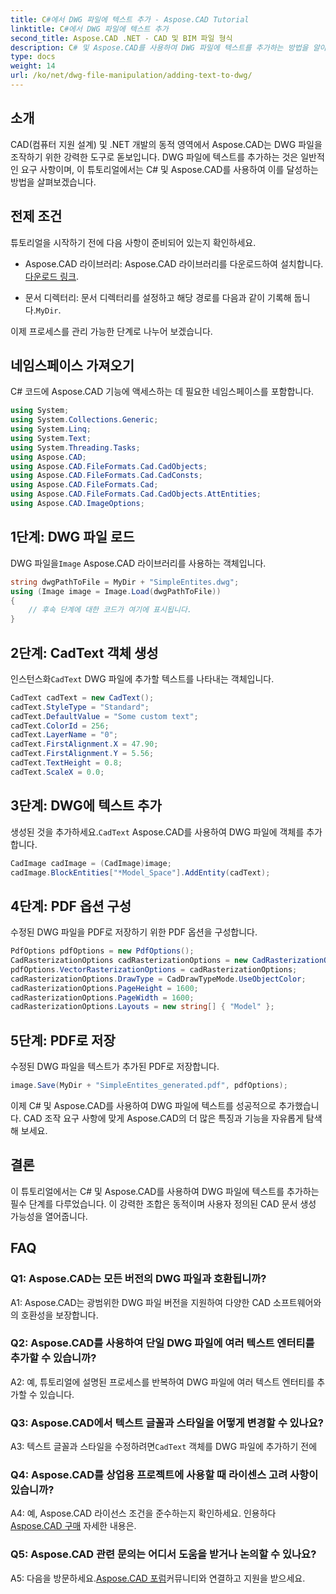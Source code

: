 ```yaml
---
title: C#에서 DWG 파일에 텍스트 추가 - Aspose.CAD Tutorial
linktitle: C#에서 DWG 파일에 텍스트 추가
second_title: Aspose.CAD .NET - CAD 및 BIM 파일 형식
description: C# 및 Aspose.CAD를 사용하여 DWG 파일에 텍스트를 추가하는 방법을 알아보세요. 원활한 통합을 위해 이 단계별 튜토리얼을 따르세요. 포괄적인 지침을 보려면 Aspose.CAD 문서를 살펴보세요.
type: docs
weight: 14
url: /ko/net/dwg-file-manipulation/adding-text-to-dwg/
---
```

## 소개

CAD(컴퓨터 지원 설계) 및 .NET 개발의 동적 영역에서 Aspose.CAD는 DWG 파일을 조작하기 위한 강력한 도구로 돋보입니다. DWG 파일에 텍스트를 추가하는 것은 일반적인 요구 사항이며, 이 튜토리얼에서는 C# 및 Aspose.CAD를 사용하여 이를 달성하는 방법을 살펴보겠습니다.

## 전제 조건

튜토리얼을 시작하기 전에 다음 사항이 준비되어 있는지 확인하세요.

-  Aspose.CAD 라이브러리: Aspose.CAD 라이브러리를 다운로드하여 설치합니다.[다운로드 링크](https://releases.aspose.com/cad/net/).

-  문서 디렉터리: 문서 디렉터리를 설정하고 해당 경로를 다음과 같이 기록해 둡니다.`MyDir`.

이제 프로세스를 관리 가능한 단계로 나누어 보겠습니다.

## 네임스페이스 가져오기

C# 코드에 Aspose.CAD 기능에 액세스하는 데 필요한 네임스페이스를 포함합니다.

```csharp
using System;
using System.Collections.Generic;
using System.Linq;
using System.Text;
using System.Threading.Tasks;
using Aspose.CAD;
using Aspose.CAD.FileFormats.Cad.CadObjects;
using Aspose.CAD.FileFormats.Cad.CadConsts;
using Aspose.CAD.FileFormats.Cad;
using Aspose.CAD.FileFormats.Cad.CadObjects.AttEntities;
using Aspose.CAD.ImageOptions;
```

## 1단계: DWG 파일 로드

 DWG 파일을`Image` Aspose.CAD 라이브러리를 사용하는 객체입니다.

```csharp
string dwgPathToFile = MyDir + "SimpleEntites.dwg";
using (Image image = Image.Load(dwgPathToFile))
{
    // 후속 단계에 대한 코드가 여기에 표시됩니다.
}
```

## 2단계: CadText 객체 생성

 인스턴스화`CadText` DWG 파일에 추가할 텍스트를 나타내는 객체입니다.

```csharp
CadText cadText = new CadText();
cadText.StyleType = "Standard";
cadText.DefaultValue = "Some custom text";
cadText.ColorId = 256;
cadText.LayerName = "0";
cadText.FirstAlignment.X = 47.90;
cadText.FirstAlignment.Y = 5.56;
cadText.TextHeight = 0.8;
cadText.ScaleX = 0.0;
```

## 3단계: DWG에 텍스트 추가

 생성된 것을 추가하세요.`CadText` Aspose.CAD를 사용하여 DWG 파일에 객체를 추가합니다.

```csharp
CadImage cadImage = (CadImage)image;
cadImage.BlockEntities["*Model_Space"].AddEntity(cadText);
```

## 4단계: PDF 옵션 구성

수정된 DWG 파일을 PDF로 저장하기 위한 PDF 옵션을 구성합니다.

```csharp
PdfOptions pdfOptions = new PdfOptions();
CadRasterizationOptions cadRasterizationOptions = new CadRasterizationOptions();
pdfOptions.VectorRasterizationOptions = cadRasterizationOptions;
cadRasterizationOptions.DrawType = CadDrawTypeMode.UseObjectColor;
cadRasterizationOptions.PageHeight = 1600;
cadRasterizationOptions.PageWidth = 1600;
cadRasterizationOptions.Layouts = new string[] { "Model" };
```

## 5단계: PDF로 저장

수정된 DWG 파일을 텍스트가 추가된 PDF로 저장합니다.

```csharp
image.Save(MyDir + "SimpleEntites_generated.pdf", pdfOptions);
```

이제 C# 및 Aspose.CAD를 사용하여 DWG 파일에 텍스트를 성공적으로 추가했습니다. CAD 조작 요구 사항에 맞게 Aspose.CAD의 더 많은 특징과 기능을 자유롭게 탐색해 보세요.

## 결론

이 튜토리얼에서는 C# 및 Aspose.CAD를 사용하여 DWG 파일에 텍스트를 추가하는 필수 단계를 다루었습니다. 이 강력한 조합은 동적이며 사용자 정의된 CAD 문서 생성 가능성을 열어줍니다.

## FAQ

### Q1: Aspose.CAD는 모든 버전의 DWG 파일과 호환됩니까?

A1: Aspose.CAD는 광범위한 DWG 파일 버전을 지원하여 다양한 CAD 소프트웨어와의 호환성을 보장합니다.

### Q2: Aspose.CAD를 사용하여 단일 DWG 파일에 여러 텍스트 엔터티를 추가할 수 있습니까?

A2: 예, 튜토리얼에 설명된 프로세스를 반복하여 DWG 파일에 여러 텍스트 엔터티를 추가할 수 있습니다.

### Q3: Aspose.CAD에서 텍스트 글꼴과 스타일을 어떻게 변경할 수 있나요?

 A3: 텍스트 글꼴과 스타일을 수정하려면`CadText` 객체를 DWG 파일에 추가하기 전에

### Q4: Aspose.CAD를 상업용 프로젝트에 사용할 때 라이센스 고려 사항이 있습니까?

 A4: 예, Aspose.CAD 라이선스 조건을 준수하는지 확인하세요. 인용하다[Aspose.CAD 구매](https://purchase.aspose.com/buy) 자세한 내용은.

### Q5: Aspose.CAD 관련 문의는 어디서 도움을 받거나 논의할 수 있나요?

A5: 다음을 방문하세요.[Aspose.CAD 포럼](https://forum.aspose.com/c/cad/19)커뮤니티와 연결하고 지원을 받으세요.
